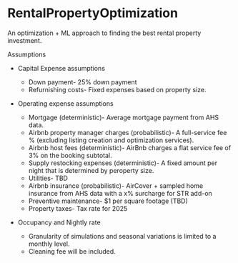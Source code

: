 # RentalPropertyOptimization
An optimization + ML approach to finding the best rental property investment.

Assumptions
- Capital Expense assumptions
  - Down payment- 25% down payment
  - Refurnishing costs- Fixed expenses based on property size.
    
- Operating expense assumptions
  - Mortgage (deterministic)- Average mortgage payment from AHS data. 
  - Airbnb property manager charges (probabilistic)- A full-service fee % (excluding listing creation and optimization services).
  - Airbnb host fees (deterministic)- AirBnb charges a flat service fee of 3% on the booking subtotal.
  - Supply restocking expenses (deterministic)- A fixed amount per night that is determined by peroperty size.
  - Utilities- TBD
  - Airbnb insurance (probabilistic)- AirCover + sampled home insurance from AHS data with a x% surcharge for STR add-on 
  - Preventive maintenance- $1 per square footage (TBD)
  - Property taxes- Tax rate for 2025
    
- Occupancy and Nightly rate
  - Granularity of simulations and seasonal variations is limited to a monthly level.
  - Cleaning fee will be included.
